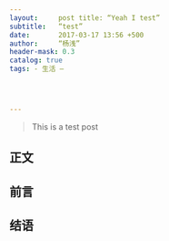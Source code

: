 ```yaml
---
layout:     post title: “Yeah I test” 
subtitle:   “test” 
date:       2017-03-17 13:56 +500 
author:     “杨浅” 
header-mask: 0.3 
catalog: true 
tags: - 生活 —




---
```


> This is a test post
## 正文

## 前言

## 结语
